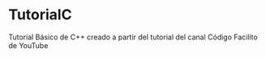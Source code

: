 TutorialC
=========

Tutorial Básico de C++ creado a partir del tutorial del canal Código Facilito de YouTube